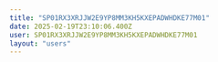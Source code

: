```yaml
---
title: "SP01RX3XRJJW2E9YP8MM3KH5KXEPADWHDKE77M01"
date: 2025-02-19T23:10:06.400Z
user: SP01RX3XRJJW2E9YP8MM3KH5KXEPADWHDKE77M01
layout: "users"
---
```

    
